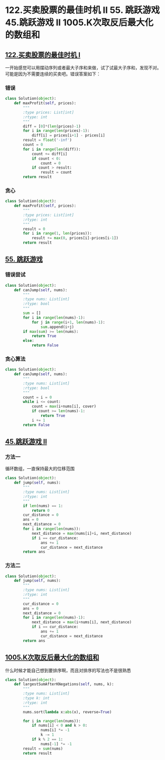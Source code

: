# 122.买卖股票的最佳时机 II 55. 跳跃游戏 45.跳跃游戏 II 1005.K次取反后最大化的数组和
## [122.买卖股票的最佳时机 I](https://leetcode.cn/problems/best-time-to-buy-and-sell-stock-ii/description/)
一开始感觉可以用摆动序列或者最大子序和来做，试了试最大子序和，发现不对。可能是因为不需要连续的买卖吧。错误答案如下：
### 错误
```python
class Solution(object):
    def maxProfit(self, prices):
        """
        :type prices: List[int]
        :rtype: int
        """
        diff = [0]*(len(prices)-1)
        for i in range(len(prices)-1):
            diff[i] = prices[i+1] - prices[i]
        result = float('-inf')
        count = 0
        for i in range(len(diff)):
            count += diff[i]
            if count < 0:
                count = 0
            if count > result:
                result = count 
        return result
```

### 贪心
```python
class Solution(object):
    def maxProfit(self, prices):
        """
        :type prices: List[int]
        :rtype: int
        """
        result = 0
        for i in range(1, len(prices)):
            result += max(0, prices[i]-prices[i-1])
        return result 
```
## [55. 跳跃游戏](https://leetcode.cn/problems/jump-game/description/)

### 错误尝试
```python
class Solution(object):
    def canJump(self, nums):
        """
        :type nums: List[int]
        :rtype: bool
        """
        sum = []
        for i in range(len(nums)-1):
            for j in range(i+1, len(nums)-1):
                sum.append(i+j)
        if max(sum) >= len(nums):
            return True
        else:
            return False
```

### 贪心算法
```python
class Solution(object):
    def canJump(self, nums):
        """
        :type nums: List[int]
        :rtype: bool
        """
        count = i = 0
        while i <= count:
            count = max(i+nums[i], cover)
            if count >= len(nums)-1:
                return True
            i += 1
        return False
```

## [45.跳跃游戏 II](https://leetcode.cn/problems/jump-game-ii/description/)
### 方法一
循环数组，一直保持最大的位移范围
```python
class Solution(object):
    def jump(self, nums):
        """
        :type nums: List[int]
        :rtype: int
        """
        if len(nums) == 1:
            return 0
        cur_distance = 0
        ans = 0
        next_distance = 0
        for i in range(len(nums)):
            next_distance = max(nums[i]+i, next_distance)
            if i == cur_distance:
                ans += 1
                cur_distance = next_distance
        return ans
```

### 方法二
```python
class Solution(object):
    def jump(self, nums):
        """
        :type nums: List[int]
        :rtype: int
        """
        cur_distance = 0
        ans = 0
        next_distance = 0
        for i in range(len(nums)-1):
            next_distance = max(i+nums[i], next_distance)
            if i == cur_distance:
                ans += 1
                cur_distance = next_distance
        return ans
```

## [1005.K次取反后最大化的数组和](https://leetcode.cn/problems/maximize-sum-of-array-after-k-negations/description/)
什么时候才能自己想到要排序啊，而且对排序的写法也不是很熟悉
```python
class Solution(object):
    def largestSumAfterKNegations(self, nums, k):
        """
        :type nums: List[int]
        :type k: int
        :rtype: int
        """
        nums.sort(lambda x:abs(x), reverse=True)

        for i in range(len(nums)):
            if nums[i] < 0 and k > 0:
                nums[i] *= -1
                k -= 1
            if k % 2 == 1:
                nums[-1] *= -1
        result = sum(nums)  
        return result
```
